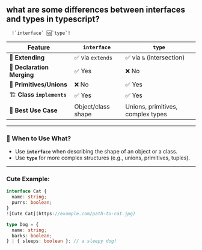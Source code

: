 ## what are some differences between interfaces and types in typescript?

      !`interface` 🆚`type`!

| Feature | `interface` | `type` |
|--------|-------------|--------|
| 🧬 **Extending** | ✅ via `extends` | ✅ via `&` (intersection) |
| 🧩 **Declaration Merging** | ✅ Yes | ❌ No |
| 🧪 **Primitives/Unions** | ❌ No | ✅ Yes |
| 🏗️ **Class `implements`** | ✅ Yes | ✅ Yes |
| 🎯 **Best Use Case** | Object/class shape | Unions, primitives, complex types |

---

### 🎀 When to Use What?

- Use **`interface`** when describing the shape of an object or a class.
- Use **`type`** for more complex structures (e.g., unions, primitives, tuples).

---

### Cute Example:

```ts
interface Cat {
  name: string;
  purrs: boolean;
}
![Cute Cat](https://example.com/path-to-cat.jpg)

type Dog = {
  name: string;
  barks: boolean;
} | { sleeps: boolean }; // a sleepy dog!

